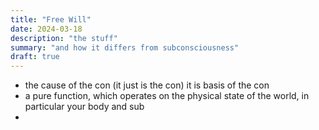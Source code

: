 ```yaml
---
title: "Free Will"
date: 2024-03-18
description: "the stuff"
summary: "and how it differs from subconsciousness"
draft: true
---
```


- the cause of the con (it just is the con) it is basis of the con
- a pure function, which operates on the physical state of the world, in particular your body and sub
- 